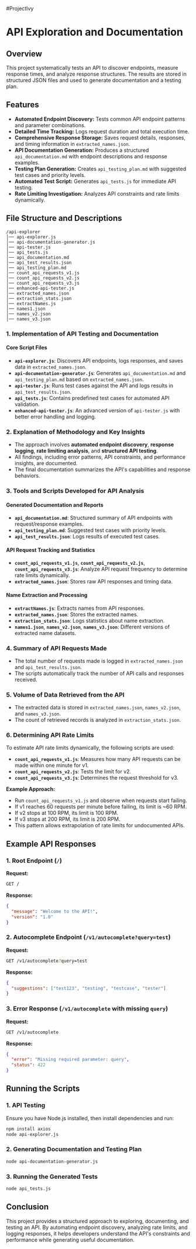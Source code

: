 #ProjectIvy

# API Exploration and Documentation

## Overview
This project systematically tests an API to discover endpoints, measure response times, and analyze response structures. The results are stored in structured JSON files and used to generate documentation and a testing plan.

## Features
- **Automated Endpoint Discovery:** Tests common API endpoint patterns and parameter combinations.
- **Detailed Time Tracking:** Logs request duration and total execution time.
- **Comprehensive Response Storage:** Saves request details, responses, and timing information in `extracted_names.json`.
- **API Documentation Generation:** Produces a structured `api_documentation.md` with endpoint descriptions and response examples.
- **Testing Plan Generation:** Creates `api_testing_plan.md` with suggested test cases and priority levels.
- **Automated Test Script:** Generates `api_tests.js` for immediate API testing.
- **Rate Limiting Investigation:** Analyzes API constraints and rate limits dynamically.

## File Structure and Descriptions
```
/api-explorer
│── api-explorer.js
│── api-documentation-generator.js
│── api-tester.js
│── api_tests.js
│── api_documentation.md
│── api_test_results.json
│── api_testing_plan.md
│── count_api_requests_v1.js
│── count_api_requests_v2.js
│── count_api_requests_v3.js
│── enhanced-api-tester.js
│── extracted_names.json
│── extraction_stats.json
│── extractNames.js
│── names1.json
│── names_v2.json
│── names_v3.json
```

### **1. Implementation of API Testing and Documentation**
#### **Core Script Files**
- **`api-explorer.js`**: Discovers API endpoints, logs responses, and saves data in `extracted_names.json`.
- **`api-documentation-generator.js`**: Generates `api_documentation.md` and `api_testing_plan.md` based on `extracted_names.json`.
- **`api-tester.js`**: Runs test cases against the API and logs results in `api_test_results.json`.
- **`api_tests.js`**: Contains predefined test cases for automated API validation.
- **`enhanced-api-tester.js`**: An advanced version of `api-tester.js` with better error handling and logging.

### **2. Explanation of Methodology and Key Insights**
- The approach involves **automated endpoint discovery**, **response logging**, **rate limiting analysis**, and **structured API testing**.
- All findings, including error patterns, API constraints, and performance insights, are documented.
- The final documentation summarizes the API's capabilities and response behaviors.

### **3. Tools and Scripts Developed for API Analysis**
#### **Generated Documentation and Reports**
- **`api_documentation.md`**: Structured summary of API endpoints with request/response examples.
- **`api_testing_plan.md`**: Suggested test cases with priority levels.
- **`api_test_results.json`**: Logs results of executed test cases.

#### **API Request Tracking and Statistics**
- **`count_api_requests_v1.js`**, **`count_api_requests_v2.js`**, **`count_api_requests_v3.js`**: Analyze API request frequency to determine rate limits dynamically.
- **`extracted_names.json`**: Stores raw API responses and timing data.

#### **Name Extraction and Processing**
- **`extractNames.js`**: Extracts names from API responses.
- **`extracted_names.json`**: Stores the extracted names.
- **`extraction_stats.json`**: Logs statistics about name extraction.
- **`names1.json`**, **`names_v2.json`**, **`names_v3.json`**: Different versions of extracted name datasets.

### **4. Summary of API Requests Made**
- The total number of requests made is logged in `extracted_names.json` and `api_test_results.json`.
- The scripts automatically track the number of API calls and responses received.

### **5. Volume of Data Retrieved from the API**
- The extracted data is stored in `extracted_names.json`, `names_v2.json`, and `names_v3.json`.
- The count of retrieved records is analyzed in `extraction_stats.json`.

### **6. Determining API Rate Limits**
To estimate API rate limits dynamically, the following scripts are used:
- **`count_api_requests_v1.js`**: Measures how many API requests can be made within one minute for v1.
- **`count_api_requests_v2.js`**: Tests the limit for v2.
- **`count_api_requests_v3.js`**: Determines the request threshold for v3.

**Example Approach:**
- Run `count_api_requests_v1.js` and observe when requests start failing.
- If v1 reaches 60 requests per minute before failing, its limit is ~60 RPM.
- If v2 stops at 100 RPM, its limit is 100 RPM.
- If v3 stops at 200 RPM, its limit is 200 RPM.
- This pattern allows extrapolation of rate limits for undocumented APIs.

## **Example API Responses**
### **1. Root Endpoint (`/`)**
**Request:**
```sh
GET /
```
**Response:**
```json
{
  "message": "Welcome to the API!",
  "version": "1.0"
}
```

### **2. Autocomplete Endpoint (`/v1/autocomplete?query=test`)**
**Request:**
```sh
GET /v1/autocomplete?query=test
```
**Response:**
```json
{
  "suggestions": ["test123", "testing", "testcase", "tester"]
}
```

### **3. Error Response (`/v1/autocomplete` with missing `query`)**
**Request:**
```sh
GET /v1/autocomplete
```
**Response:**
```json
{
  "error": "Missing required parameter: query",
  "status": 422
}
```

## **Running the Scripts**
### **1. API Testing**
Ensure you have Node.js installed, then install dependencies and run:
```sh
npm install axios
node api-explorer.js
```

### **2. Generating Documentation and Testing Plan**
```sh
node api-documentation-generator.js
```

### **3. Running the Generated Tests**
```sh
node api_tests.js
```

## **Conclusion**
This project provides a structured approach to exploring, documenting, and testing an API. By automating endpoint discovery, analyzing rate limits, and logging responses, it helps developers understand the API's constraints and performance while generating useful documentation.

